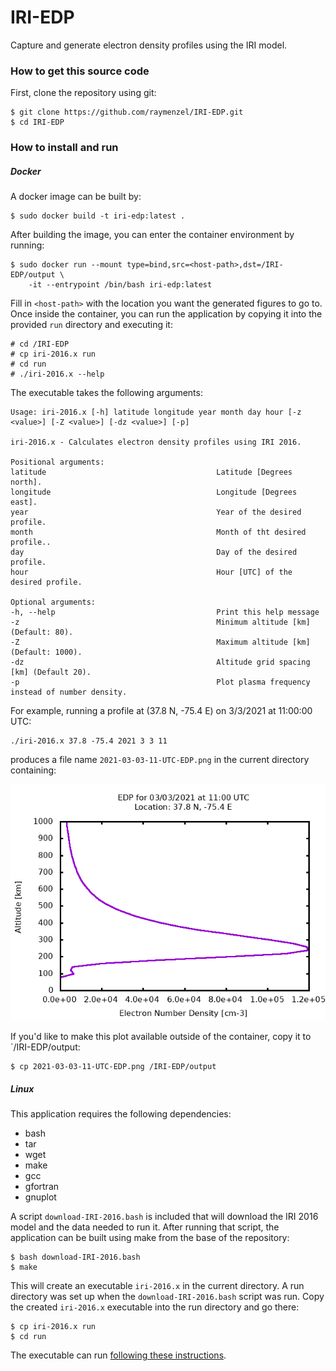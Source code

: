 # IRI-EDP
Capture and generate electron density profiles using the IRI model.

### How to get this source code
First, clone the repository using git:

```
$ git clone https://github.com/raymenzel/IRI-EDP.git
$ cd IRI-EDP
```

### How to install and run

##### Docker
A docker image can be built by:

```
$ sudo docker build -t iri-edp:latest .
```

After building the image, you can enter the container environment by running:

```
$ sudo docker run --mount type=bind,src=<host-path>,dst=/IRI-EDP/output \
    -it --entrypoint /bin/bash iri-edp:latest
```

Fill in `<host-path>` with the location you want the generated figures to go to.
Once inside the container, you can run the application by copying it into
the provided `run` directory and executing it:

```
# cd /IRI-EDP
# cp iri-2016.x run
# cd run
# ./iri-2016.x --help
```

<a name="run-tag"></a>
The executable takes the following arguments:

```
Usage: iri-2016.x [-h] latitude longitude year month day hour [-z <value>] [-Z <value>] [-dz <value>] [-p]

iri-2016.x - Calculates electron density profiles using IRI 2016.

Positional arguments:
latitude                                      Latitude [Degrees north].
longitude                                     Longitude [Degrees east].
year                                          Year of the desired profile.
month                                         Month of tht desired profile..
day                                           Day of the desired profile.
hour                                          Hour [UTC] of the desired profile.

Optional arguments:
-h, --help                                    Print this help message
-z                                            Minimum altitude [km] (Default: 80).
-Z                                            Maximum altitude [km] (Default: 1000).
-dz                                           Altitude grid spacing [km] (Default 20).
-p                                            Plot plasma frequency instead of number density.
```

For example, running a profile at (37.8 N, -75.4 E) on 3/3/2021 at 11:00:00 UTC:

```
./iri-2016.x 37.8 -75.4 2021 3 3 11
```

produces a file name `2021-03-03-11-UTC-EDP.png` in the current directory containing:

![EDP-profile](docs/2021-03-03-11-UTC-EDP.png)

If you'd like to make this plot available outside of the container, copy it
to `/IRI-EDP/output:

```
$ cp 2021-03-03-11-UTC-EDP.png /IRI-EDP/output
```


##### Linux
This application requires the following dependencies:

- bash
- tar
- wget
- make
- gcc
- gfortran
- gnuplot

A script `download-IRI-2016.bash` is included that will download the IRI 2016
model and the data needed to run it.  After running that script, the application
can be built using make from the base of the repository:

```
$ bash download-IRI-2016.bash
$ make
```

This will create an executable `iri-2016.x` in the current directory.
A run directory was set up when the `download-IRI-2016.bash` script was run.
Copy the created `iri-2016.x` executable into the run directory and go there:

```
$ cp iri-2016.x run
$ cd run
```

The executable can run [following these instructions](#run-tag).
